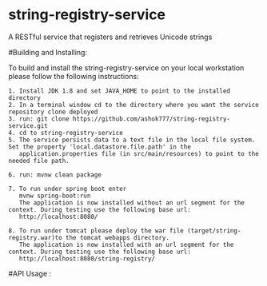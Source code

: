 # string-registry-service
A RESTful service that registers and retrieves Unicode strings

#Building and Installing:

To build and install the string-registry-service on your local workstation please follow the following instructions:

	1. Install JDK 1.8 and set JAVA_HOME to point to the installed directory
	2. In a terminal window cd to the directory where you want the service repository clone deployed
	3. run: git clone https://github.com/ashok777/string-registry-service.git
	4. cd to string-registry-service
	5. The service persists data to a text file in the local file system. Set the property 'local.datastore.file.path' in the 
   	   application.properties file (in src/main/resources) to point to the needed file path. 
   
	6. run: mvnw clean package

	7. To run under spring boot enter
	   mvnw spring-boot:run	
	   The application is now installed without an url segment for the context. During testing use the following base url: 	
	   http://localhost:8080/
	   
	8. To run under tomcat please deploy the war file (target/string-registry.war)to the tomcat webapps directory.
	   The application is now installed with an url segment for the context. During testing use the following base url: 	
	   http://localhost:8080/string-registry/

#API Usage :
